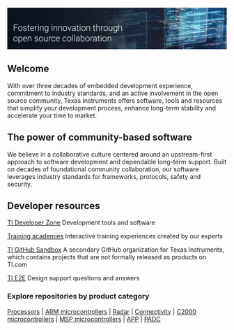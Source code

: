 ![Open Source at Texas Instruments](https://github.com/elijahrobert/testrepo/blob/de472d0b1ef07c021b0cc979490ab085644c1fb3/TI-GitHubBanner-ReadMe.png)

## Welcome

With over three decades of embedded development experience, commitment to industry standards, and an active involvement in the open source community, Texas Instruments offers software, tools and resources that simplify your development process, enhance long-term stability and accelerate your time to market. 

## The power of community-based software 

We believe in a collaborative culture centered around an upstream-first approach to software development and dependable long-term support. Built on decades of foundational community collaboration, our software leverages industry standards for frameworks, protocols, safety and security. 

## Developer resources

[TI Developer Zone](https://dev.ti.com) Development tools and software

[Training academies](ti.com/design-development/ti-developer-zone.html#ti-developer-zone-tab-1) Interactive training experiences created by our experts

[TI GitHub Sandbox](https://github.com/TexasInstruments-Sandbox) A secondary GitHub organization for Texas Instruments, which contains projects that are not formally released as products on TI.com

[TI E2E](https://e23.ti.com) Design support questions and answers

### Explore repositories by product category
[Processors](https://github.com/search?q=topic%3Ati-processors+org%3ATexasInstruments+fork%3Atrue&type=repositories) | [ARM microcontrollers](https://github.com/search?q=topic%3Ati-ARM-microcontrollers+org%3ATexasInstruments+fork%3Atrue&type=repositories) | [Radar](https://github.com/search?q=topic%3Ati-radar+org%3ATexasInstruments+fork%3Atrue&type=repositories) | [Connectivity](https://github.com/search?q=topic%3Ati-connectivity+org%3ATexasInstruments+fork%3Atrue&type=repositories) | [C2000 microcontrollers](https://github.com/search?q=topic%3Ati-c2000-microcontrollers+org%3ATexasInstruments+fork%3Atrue&type=repositories) | [MSP microcontrollers](https://github.com/search?q=topic%3Ati-msp-microcontrollers+org%3ATexasInstruments+fork%3Atrue&type=repositories) | [APP](https://github.com/search?q=topic%3Ati-app+org%3ATexasInstruments+fork%3Atrue&type=repositories) | [PADC](https://github.com/search?q=topic%3Ati-padc+org%3ATexasInstruments+fork%3Atrue&type=repositories)
